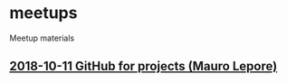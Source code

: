 # meetups

Meetup materials

## [2018-10-11 GitHub for projects (Mauro Lepore)](https://github.com/si-library/meetups/issues/1)

